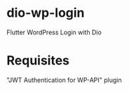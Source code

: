 # dio-wp-login
Flutter WordPress Login with Dio

# Requisites

"JWT Authentication for WP-API" plugin
